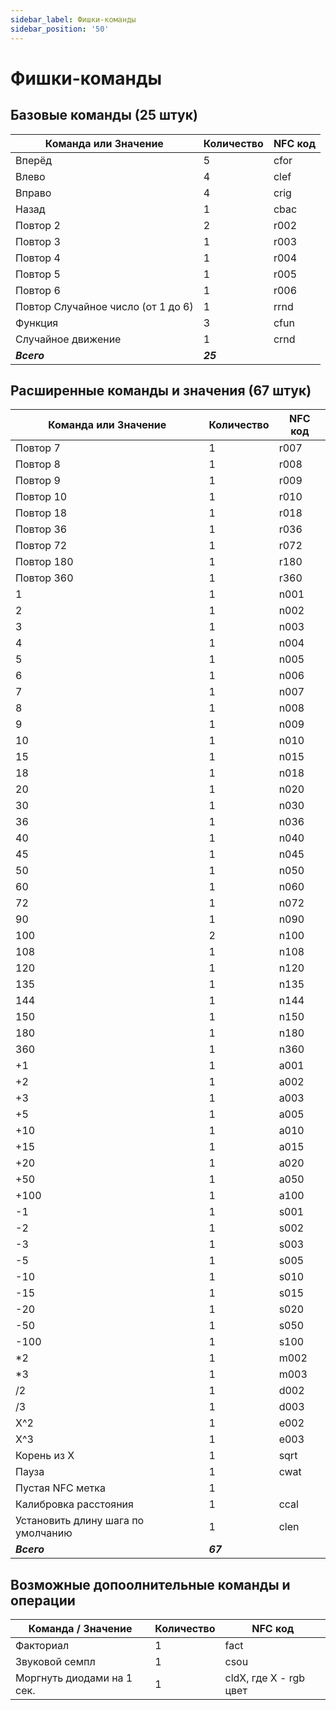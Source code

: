 ```yaml
---
sidebar_label: Фишки-команды
sidebar_position: '50'
---
```


# Фишки-команды

## **Базовые команды (25 штук)**

Команда или Значение | Количество | NFC код
--- | --- | ---
Вперёд | 5 | cfor
Влево | 4 | clef
Вправо | 4 | crig
Назад | 1 | cbac
Повтор 2 | 2 | r002
Повтор 3 | 1 | r003
Повтор 4 | 1 | r004
Повтор 5 | 1 | r005
Повтор 6 | 1 | r006
Повтор Случайное число (от 1 до 6) | 1 | rrnd
Функция | 3 | cfun
Случайное движение | 1 | crnd
***Всего*** | ***25*** |

## **Расширенные команды и значения (67 штук)**

Команда или Значение | Количество | NFC код
--- | --- | ---
Повтор 7 | 1 | r007
Повтор 8 | 1 | r008
Повтор 9 | 1 | r009
Повтор 10 | 1 | r010
Повтор 18 | 1 | r018
Повтор 36 | 1 | r036
Повтор 72 | 1 | r072
Повтор 180 | 1 | r180
Повтор 360 | 1 | r360
1 | 1 | n001
2 | 1 | n002
3 | 1 | n003
4 | 1 | n004
5 | 1 | n005
6 | 1 | n006
7 | 1 | n007
8 | 1 | n008
9 | 1 | n009
10 | 1 | n010
15 | 1 | n015
18 | 1 | n018
20 | 1 | n020
30 | 1 | n030
36 | 1 | n036
40 | 1 | n040
45 | 1 | n045
50 | 1 | n050
60 | 1 | n060
72 | 1 | n072
90 | 1 | n090
100 | 2 | n100
108 | 1 | n108
120 | 1 | n120
135 | 1 | n135
144 | 1 | n144
150 | 1 | n150
180 | 1 | n180
360 | 1 | n360
+1 | 1 | a001
+2 | 1 | a002
+3 | 1 | a003
+5 | 1 | a005
+10 | 1 | a010
+15 | 1 | a015
+20 | 1 | a020
+50 | 1 | a050
+100 | 1 | a100
-1 | 1 | s001
-2 | 1 | s002
-3 | 1 | s003
-5 | 1 | s005
-10 | 1 | s010
-15 | 1 | s015
-20 | 1 | s020
-50 | 1 | s050
-100 | 1 | s100
*2 | 1 | m002
*3 | 1 | m003
/2 | 1 | d002
/3 | 1 | d003
X^2 | 1 | e002
X^3 | 1 | e003
Корень из X | 1 | sqrt
Пауза | 1 | cwat
Пустая NFC метка | 1 |  
Калибровка расстояния | 1 | ccal
Установить длину шага по умолчанию | 1 | clen
***Всего*** | ***67*** | 

## **Возможные допоолнительные команды и операции**

Команда / Значение | Количество | NFC код
--- | --- | ---
Факториал | 1 | fact
Звуковой семпл | 1 | csou
Моргнуть диодами на 1 сек. | 1 | cldX, где X - rgb цвет
